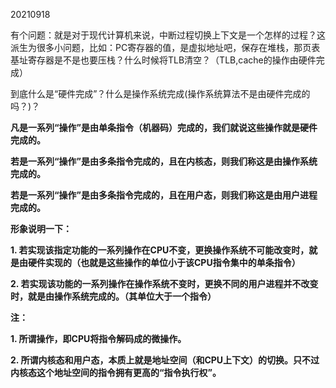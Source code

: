 20210918

有个问题：就是对于现代计算机来说，中断过程切换上下文是一个怎样的过程？这派生为很多小问题，比如：PC寄存器的值，是虚拟地址吧，保存在堆栈，那页表基址寄存器是不是也要压栈？什么时候将TLB清空？（TLB,cache的操作由硬件完成）
  

到底什么是“硬件完成”？什么是操作系统完成(操作系统算法不是由硬件完成的吗？)？


**凡是一系列“操作”是由单条指令（机器码）完成的，我们就说这些操作就是硬件完成的。**

**若是一系列“操作”是由多条指令完成的，且在内核态，则我们称这是由操作系统完成的。**

**若是一系列“操作”是由多条指令完成的，且在用户态，则我们称这是由用户进程完成的。**


**形象说明一下：**

**1. 若实现该指定功能的一系列操作在CPU不变，更换操作系统不可能改变时，就是由硬件实现的（也就是这些操作的单位小于该CPU指令集中的单条指令）**

  

  

**2. 若实现该功能的一系列操作在操作系统不变时，更换不同的用户进程并不改变时，就是由操作系统完成的。（其单位大于一个指令）**

**注：**

**1. 所谓操作，即CPU将指令解码成的微操作。**

**2. 所谓内核态和用户态，本质上就是地址空间（和CPU上下文）的切换。只不过内核态这个地址空间的指令拥有更高的“指令执行权”。**